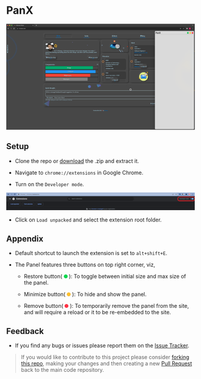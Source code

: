 # PanX
![panX](images/panX.png)

## Setup

- Clone the repo or [download](https://github.com/rizz-wan/PanX/archive/refs/heads/master.zip) the .zip and extract it.

- Navigate to `chrome://extensions` in Google Chrome.

- Turn on the `Developer mode`.

![developer mode](images/dev.png)

- Click on `Load unpacked` and select the extension root folder.

## Appendix

- Default shortcut to launch the extension is set to `alt+shift+E`.

- The Panel features three buttons on top right corner, viz,

    - Restore button( <img src="images/g.png" alt="drawing" width="10"/> ): To toggle between initial size and max size of the panel.

    - Minimize button( <img src="images/y.png" alt="drawing" width="10"/> ): To hide and show the panel.

    - Remove button( <img src="images/r.png" alt="drawing" width="10"/> ): To temporarily remove the panel from the site, and will require a reload or it to be re-embedded to the site.

## Feedback

- If you find any bugs or issues please report them on the [Issue Tracker](https://github.com/rizz-wan/panX/issues).

> If you would like to contribute to this project please consider [forking this repo](https://github.com/rizz-wan/panX/fork), making your changes and then creating a new [Pull Request](https://github.com/rizz-wan/panX/pulls) back to the main code repository.